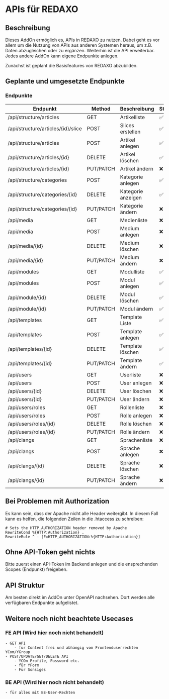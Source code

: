 # APIs für REDAXO

## Beschreibung

Dieses AddOn ermöglich es, APIs in REDAXO zu nutzen. Dabei geht es vor allem um die Nutzung von APIs aus anderen Systemen heraus, um z.B. Daten abzugleichen oder zu ergänzen. Weiterhin ist die API erweiterbar. Jedes andere AddOn kann eigene Endpunkte anlegen. 

Zunächst ist geplant die Basisfeatures von REDAXO abzubilden. 

## Geplante und umgesetzte Endpunkte

### Endpunkte

| Endpunkt                             | Method    | Beschreibung       | Status |
|--------------------------------------|-----------|--------------------|--------|
| /api/structure/articles              | GET       | Artikelliste       | ✅      |
| /api/structure/articles/{id}/slice   | POST      | Slices erstellen   | ✅      |
| /api/structure/articles              | POST      | Artikel anlegen    | ✅      |
| /api/structure/articles/{id}         | DELETE    | Artikel löschen    | ✅      |
| /api/structure/articles/{id}         | PUT/PATCH | Artikel ändern     | ❌      |
| /api/structure/categories            | POST      | Kategorie anlegen  | ✅      |
| /api/structure/categories/{id}       | DELETE    | Kategorie anzeigen | ✅      |
| /api/structure/categories/{id}       | PUT/PATCH | Kategorie ändern   | ❌      |
| /api/media                           | GET       | Medienliste        | ❌      |
| /api/media                           | POST      | Medium anlegen     | ❌      |
| /api/media/{id}                      | DELETE    | Medium löschen     | ❌      |
| /api/media/{id}                      | PUT/PATCH | Medium ändern      | ❌      |
| /api/modules                         | GET       | Modulliste         | ✅      |
| /api/modules                         | POST      | Modul anlegen      | ✅      |
| /api/module/{id}                     | DELETE    | Modul löschen      | ✅      |
| /api/module/{id}                     | PUT/PATCH | Modul ändern       | ✅      |
| /api/templates                       | GET       | Template Liste     | ✅      |
| /api/templates                       | POST      | Template anlegen   | ✅      |
| /api/templates/{id}                  | DELETE    | Template löschen   | ✅      |
| /api/templates/{id}                  | PUT/PATCH | Template ändern    | ✅      |
| /api/users                           | GET       | Userliste          | ❌      |
| /api/users                           | POST      | User anlegen       | ❌      |
| /api/users/{id}                      | DELETE    | User löschen       | ❌      |
| /api/users/{id}                      | PUT/PATCH | User ändern        | ❌      |
| /api/users/roles                     | GET       | Rollenliste        | ❌      |
| /api/users/roles                     | POST      | Rolle anlegen      | ❌      |
| /api/users/roles/{id}                | DELETE    | Rolle löschen      | ❌      |
| /api/users/roles/{id}                | PUT/PATCH | Rolle ändern       | ❌      |
| /api/clangs                          | GET       | Sprachenliste      | ❌      |
| /api/clangs                          | POST      | Sprache anlegen    | ❌      |
| /api/clangs/{id}                     | DELETE    | Sprache löschen    | ❌      |
| /api/clangs/{id}                     | PUT/PATCH | Sprache ändern     | ❌      |

## Bei Problemen mit Authorization

Es kann sein, dass der Apache nicht alle Header weitergibt. In diesem Fall kann es helfen, die folgenden Zeilen in die .htaccess zu schreiben:

```
# Sets the HTTP_AUTHORIZATION header removed by Apache
RewriteCond %{HTTP:Authorization} .
RewriteRule ^ - [E=HTTP_AUTHORIZATION:%{HTTP:Authorization}]
```

## Ohne API-Token geht nichts

Bitte zuerst einen API-Token im Backend anlegen und die ensprechenden Scopes (Endpunkt) freigeben.

## API Struktur

Am besten direkt im AddOn unter OpenAPI nachsehen. Dort werden alle verfügbaren Endpunkte aufgelistet.

## Weitere noch nicht beachtete Usecases

### FE API (Wird hier noch nicht behandelt)
    - GET API 
        - für Content frei und abhängig vom Frontenduserrechten YCom/YGroup
    - POST/UPDATE/GET/DELETE API
        - YCOm Profile, Password etc.
        - für YForm
        - Für Sonsiges

### BE API (Wird hier noch nicht behandelt)
    - für alles mit BE-User-Rechten

